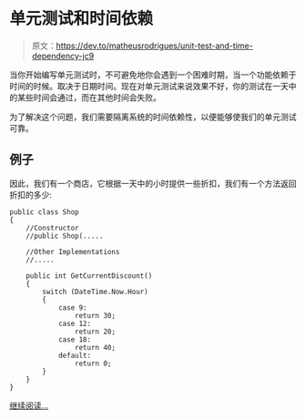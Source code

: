 # 单元测试和时间依赖

> 原文：<https://dev.to/matheusrodrigues/unit-test-and-time-dependency-jc9>

当你开始编写单元测试时，不可避免地你会遇到一个困难时期，当一个功能依赖于时间的时候。取决于日期时间。现在对单元测试来说效果不好，你的测试在一天中的某些时间会通过，而在其他时间会失败。

为了解决这个问题，我们需要隔离系统的时间依赖性，以便能够使我们的单元测试可靠。

## **例子**

因此，我们有一个商店，它根据一天中的小时提供一些折扣，我们有一个方法返回折扣的多少:

```
public class Shop
{
    //Constructor
    //public Shop(.....

    //Other Implementations
    //.....

    public int GetCurrentDiscount()
    {
        switch (DateTime.Now.Hour)
        {
            case 9:
                return 30;
            case 12:
                return 20;
            case 18:
                return 40;
            default:
                return 0;
        }
    }
} 
```

[继续阅读...](https://www.matheus.ro/2017/09/25/unit-test-time-dependency/)
